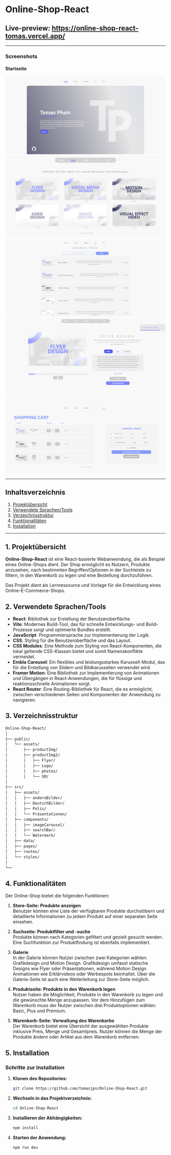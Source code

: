 # Online-Shop-React

## Live-preview: https://online-shop-react-tomas.vercel.app/

---

### Screenshots

#### Startseite

![Home Page Screenshot 1](public/assets/screenshots/1.png)
![Home Page Screenshot 2](public/assets/screenshots/2.png)
![Home Page Screenshot 3](public/assets/screenshots/3.png)
![Home Page Screenshot 4](public/assets/screenshots/4.png)
![Home Page Screenshot 5](public/assets/screenshots/5.png)

---

## Inhaltsverzeichnis

1. [Projektübersicht](#projektübersicht)
2. [Verwendete Sprachen/Tools](#verwendete-sprachen-tools)
3. [Verzeichnisstruktur](#verzeichnisstruktur)
4. [Funktionalitäten](#funktionalitäten)
5. [Installation](#installation)

---

## 1. Projektübersicht

**Online-Shop-React** ist eine React-basierte Webanwendung, die als Beispiel eines Online-Shops dient. Der Shop ermöglicht es Nutzern, Produkte anzusehen, nach bestimmten Begriffen/Optionen in der Suchleiste zu filtern, in den Warenkorb zu legen und eine Bestellung durchzuführen.

Das Projekt dient als Lernressource und Vorlage für die Entwicklung eines Online-E-Commerce-Shops.

## 2. Verwendete Sprachen/Tools

- **React**: Bibliothek zur Erstellung der Benutzeroberfläche.
- **Vite**: Modernes Build-Tool, das für schnelle Entwicklungs- und Build-Prozesse sorgt und optimierte Bundles erstellt.
- **JavaScript**: Programmiersprache zur Implementierung der Logik.
- **CSS**: Styling für die Benutzeroberfläche und das Layout.
- **CSS Modules**: Eine Methode zum Styling von React-Komponenten, die lokal geltende CSS-Klassen bietet und somit Namenskonflikte vermeidet.
- **Embla Carousel**: Ein flexibles und leistungsstarkes Karussell-Modul, das für die Erstellung von Slidern und Bildkarussellen verwendet wird.
- **Framer Motion**: Eine Bibliothek zur Implementierung von Animationen und Übergängen in React-Anwendungen, die für flüssige und reaktionsschnelle Animationen sorgt.
- **React Router**: Eine Routing-Bibliothek für React, die es ermöglicht, zwischen verschiedenen Seiten und Komponenten der Anwendung zu navigieren.

## 3. Verzeichnisstruktur

```bash
Online-Shop-React/
│
├── public/
│   └── assets/
│       ├── productImg/
│       ├── productImg2/
│       │   ├── Flyer/
│       │   ├── Logo/
│       │   ├── photos/
│       │   └── SM/
│
├── src/
│   ├── assets/
│   │   ├── andereBilder/
│   │   ├── DeutschBilder/
│   │   ├── Polis/
│   │   └── Präsentationen/
│   ├── components/
│   │   ├── imageCarousel/
│   │   ├── searchBar/
│   │   └── Watermark/
│   ├── data/
│   ├── pages/
│   ├── routes/
│   └── styles/
│
└──
```

## 4. Funktionalitäten

Der Online-Shop bietet die folgenden Funktionen:

1. **Store-Seite: Produkte anzeigen**  
   Benutzer können eine Liste der verfügbaren Produkte durchstöbern und detaillierte Informationen zu jedem Produkt auf einer separaten Seite einsehen.

2. **Suchseite: Produktfilter und -suche**  
   Produkte können nach Kategorien gefiltert und gezielt gesucht werden. Eine Suchfunktion zur Produktfindung ist ebenfalls implementiert.

3. **Galerie**  
   In der Galerie können Nutzer zwischen zwei Kategorien wählen: Grafikdesign und Motion Design. Grafikdesign umfasst statische Designs wie Flyer oder Präsentationen, während Motion Design Animationen wie Erklärvideos oder Werbespots beinhaltet. Über die Galerie-Seite ist auch eine Weiterleitung zur Store-Seite möglich.

4. **Produktseite: Produkte in den Warenkorb legen**  
   Nutzer haben die Möglichkeit, Produkte in den Warenkorb zu legen und die gewünschte Menge anzupassen. Vor dem Hinzufügen zum Warenkorb muss der Nutzer zwischen drei Produktoptionen wählen: Basic, Plus und Premium.

5. **Warenkorb-Seite: Verwaltung des Warenkorbs**  
   Der Warenkorb bietet eine Übersicht der ausgewählten Produkte inklusive Preis, Menge und Gesamtpreis. Nutzer können die Menge der Produkte ändern oder Artikel aus dem Warenkorb entfernen.

## 5. Installation

### Schritte zur Installation

1. **Klonen des Repositories:**

   ```bash
   git clone https://github.com/tomasjpn/Online-Shop-React.git
   ```

2. **Wechseln in das Projektverzeichnis:**

   ```bash
   cd Online-Shop-React
   ```

3. **Installieren der Abhängigkeiten:**

   ```bash
   npm install
   ```

4. **Starten der Anwendung:**

   ```bash
   npm run dev
   ```
